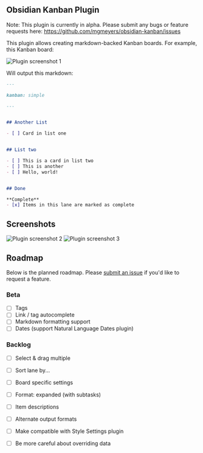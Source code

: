 ## Obsidian Kanban Plugin

Note: This plugin is currently in alpha. Please submit any bugs or feature requests here: https://github.com/mgmeyers/obsidian-kanban/issues

This plugin allows creating markdown-backed Kanban boards. For example, this Kanban board:

<img src="https://raw.githubusercontent.com/mgmeyers/obsidian-kanban/main/screenshots/01.png" alt="Plugin screenshot 1" />

Will output this markdown:

```markdown
---

kanban: simple

---


## Another List

- [ ] Card in list one


## List two

- [ ] This is a card in list two
- [ ] This is another
- [ ] Hello, world!


## Done

**Complete**
- [x] Items in this lane are marked as complete
```

## Screenshots

<img src="https://raw.githubusercontent.com/mgmeyers/obsidian-kanban/main/screenshots/02.png" alt="Plugin screenshot 2" />

<img src="https://raw.githubusercontent.com/mgmeyers/obsidian-kanban/main/screenshots/03.png" alt="Plugin screenshot 3" />




## Roadmap

Below is the planned roadmap. Please [submit an issue](https://github.com/mgmeyers/obsidian-kanban/issues) if you'd like to request a feature.


### Beta

- [ ] Tags
- [ ] Link / tag autocomplete
- [ ] Markdown formatting support
- [ ] Dates (support Natural Language Dates plugin)

### Backlog

- [ ] Select & drag multiple
- [ ] Sort lane by...
- [ ] Board specific settings
- [ ] Format: expanded (with subtasks)
- [ ] Item descriptions
- [ ] Alternate output formats
- [ ] Make compatible with Style Settings plugin
- [ ] Be more careful about overriding data


